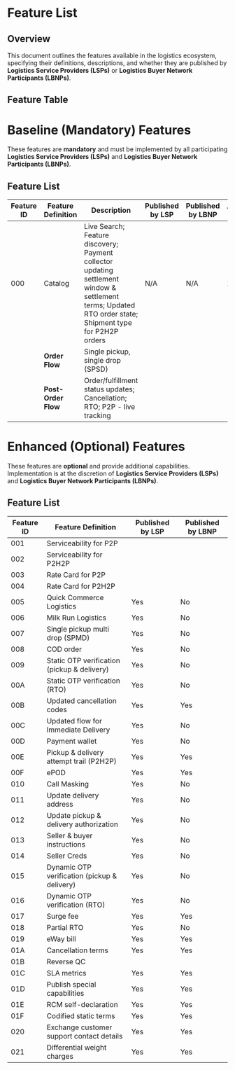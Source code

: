 # Feature List

## Overview
This document outlines the features available in the logistics ecosystem, specifying their definitions, descriptions, and whether they are published by **Logistics Service Providers (LSPs)** or **Logistics Buyer Network Participants (LBNPs)**.

## Feature Table

# Baseline (Mandatory) Features

These features are **mandatory** and must be implemented by all participating **Logistics Service Providers (LSPs)** and **Logistics Buyer Network Participants (LBNPs)**.

## Feature List

| Feature ID | Feature Definition | Description | Published by LSP | Published by LBNP | Version |
|------------|--------------------|-------------|------------------|------------------|---------|
| 000 | Catalog | Live Search; Feature discovery; Payment collector updating settlement window & settlement terms; Updated RTO order state; Shipment type for P2H2P orders | N/A | N/A | 2.0.0 |
|| **Order Flow** | Single pickup, single drop (SPSD) |  |  |  |  |
|| **Post-Order Flow** | Order/fulfillment status updates; Cancellation; RTO; P2P - live tracking |  |  |  |  |

# Enhanced (Optional) Features

These features are **optional** and provide additional capabilities. Implementation is at the discretion of **Logistics Service Providers (LSPs)** and **Logistics Buyer Network Participants (LBNPs)**.

## Feature List

| Feature ID | Feature Definition | Published by LSP | Published by LBNP |
|------------|--------------------|------------------|------------------|
| 001 | Serviceability for P2P |  |  |
| 002 | Serviceability for P2H2P |  |  |
| 003 | Rate Card for P2P |  |  |
| 004 | Rate Card for P2H2P |  |  |
| 005 | Quick Commerce Logistics | Yes | No |
| 006 | Milk Run Logistics | Yes | No |
| 007 | Single pickup multi drop (SPMD) | Yes | No |
| 008 | COD order | Yes | No |
| 009 | Static OTP verification (pickup & delivery) | Yes | No |
| 00A | Static OTP verification (RTO) | Yes | No |
| 00B | Updated cancellation codes | Yes | Yes |
| 00C | Updated flow for Immediate Delivery | Yes | No |
| 00D | Payment wallet | Yes | No |
| 00E | Pickup & delivery attempt trail (P2H2P) | Yes | Yes |
| 00F | ePOD | Yes | Yes |
| 010 | Call Masking | Yes | No |
| 011 | Update delivery address | Yes | No |
| 012 | Update pickup & delivery authorization | Yes | No |
| 013 | Seller & buyer instructions | Yes | No |
| 014 | Seller Creds | Yes | No |
| 015 | Dynamic OTP verification (pickup & delivery) | Yes | No |
| 016 | Dynamic OTP verification (RTO) | Yes | No |
| 017 | Surge fee | Yes | Yes |
| 018 | Partial RTO | Yes | No |
| 019 | eWay bill | Yes | Yes |
| 01A | Cancellation terms | Yes | Yes |
| 01B | Reverse QC |  |  |
| 01C | SLA metrics | Yes | Yes |
| 01D | Publish special capabilities | Yes | Yes |
| 01E | RCM self-declaration | Yes | Yes |
| 01F | Codified static terms | Yes | Yes |
| 020 | Exchange customer support contact details | Yes | Yes |
| 021 | Differential weight charges | Yes | Yes |